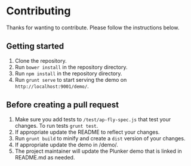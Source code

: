 # Contributing
Thanks for wanting to contribute. Please follow the instructions below.

## Getting started
1. Clone the repository.
2. Run `bower install` in the repository directory.
3. Run `npm install` in the repository directory.
4. Run `grunt serve` to start serving the demo on `http://localhost:9001/demo/`.


## Before creating a pull request
1. Make sure you add tests to `/test/ap-fly-spec.js` that test your changes. To run tests `grunt test`.
2. If appropriate update the README to reflect your changes.
3. Run `grunt build` to minify and create a `dist` version of your changes.
4. If appropriate update the demo in /demo/.
5. The project maintainer will update the Plunker demo that is linked in README.md as needed.
